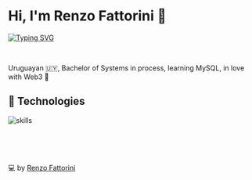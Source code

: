 # Hi, I'm Renzo Fattorini 👋

[![Typing SVG](https://readme-typing-svg.herokuapp.com?font=comfortaa&color=016EEA&size=24&width=500&lines=Uruguayan+software+developer;Currently+studying+Bachelor+of+Systems)](https://git.io/typing-svg)

<br>

Uruguayan 🇺🇾, Bachelor of Systems in process, learning MySQL, in love with Web3 💙

## 🔧 Technologies

![skills](https://skillicons.dev/icons?i=html,css,js,nodejs,mysql,mongodb,git,bash,c,cpp,cs,arduino,haskell,solidity,wordpress,vscode,ps,ai&theme=light&size=small)

<!---
[![Renzo's GitHub stats](https://github-readme-stats.vercel.app/api?username=renzofatto)](https://github.com/renzofatto/github-readme-stats)
[![Top Langs](https://github-readme-stats.vercel.app/api/top-langs/?username=renzofatto&layout=compact)](https://github.com/anuraghazra/github-readme-stats)
--->

<br>
<br>
<br>

💻 by [Renzo Fattorini](https://github.com/renzofatto)
